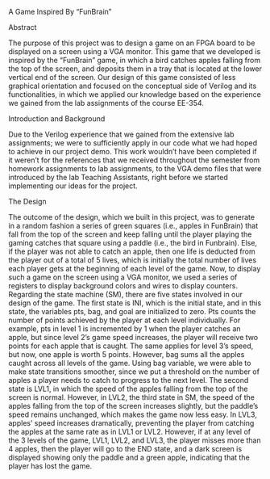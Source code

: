A Game Inspired By “FunBrain”


Abstract

The purpose of this project was to design a game on an FPGA board to be displayed on a screen using a VGA monitor. 
This game that we developed is inspired by the “FunBrain” game, in which a bird catches apples falling from the top 
of the screen, and deposits them in a tray that is located at the lower vertical end of the screen. Our design of this
game consisted of less graphical orientation and focused on the conceptual side of Verilog and its functionalities, in 
which we applied our knowledge based on the experience we gained from the lab assignments of the course EE-354.


Introduction and Background

Due to the Verilog experience that we gained from the extensive lab assignments; we were to sufficiently apply in our code
what we had hoped to achieve in our project demo. This work wouldn’t have been completed if it weren’t for the references that
we received throughout the semester from homework assignments to lab assignments, to the VGA demo files that were introduced by 
the lab Teaching Assistants, right before we started implementing our ideas for the project.


The Design

The outcome of the design, which we built in this project, was to generate in a random fashion a series of green squares (i.e., apples in FunBrain)
that fall from the top of the screen and keep falling until the player playing the gaming catches that square using a paddle (i.e., the bird in Funbrain). 
Else, if the player was not able to catch an apple, then one life is deducted from the player out of a total of 5 lives, which is initially the total number 
of lives each player gets at the beginning of each level of the game.
Now, to display such a game on the screen using a VGA monitor, we used a series of registers to display background colors and wires to display counters.
Regarding the state machine (SM), there are five states involved in our design of the game. The first state is INI, which is the initial state, and in this
state, the variables pts, bag, and goal are initialized to zero. Pts counts the number of points achieved by the player at each level individually. 
For example, pts in level 1 is incremented by 1 when the player catches an apple, but since level 2’s game speed increases, the player will receive two
points for each apple that is caught. The same applies for level 3’s speed, but now, one apple is worth 5 points. However, bag sums all the apples caught 
across all levels of the game. Using bag variable, we were able to make state transitions smoother, since we put a threshold on the number of apples a
player needs to catch to progress to the next level. The second state is LVL1, in which the speed of the apples falling from the top of the screen is normal.
However, in LVL2, the third state in SM, the speed of the apples falling from the top of the screen increases slightly, but the paddle’s speed remains 
unchanged, which makes the game now less easy. In LVL3, apples’ speed increases dramatically, preventing the player from catching the apples at the same
rate as in LVL1 or LVL2. However, if at any level of the 3 levels of the game, LVL1, LVL2, and LVL3, the player misses more than 4 apples, then the player
will go to the END state, and a dark screen is displayed showing only the paddle and a green apple, indicating that the player has lost the game. 
